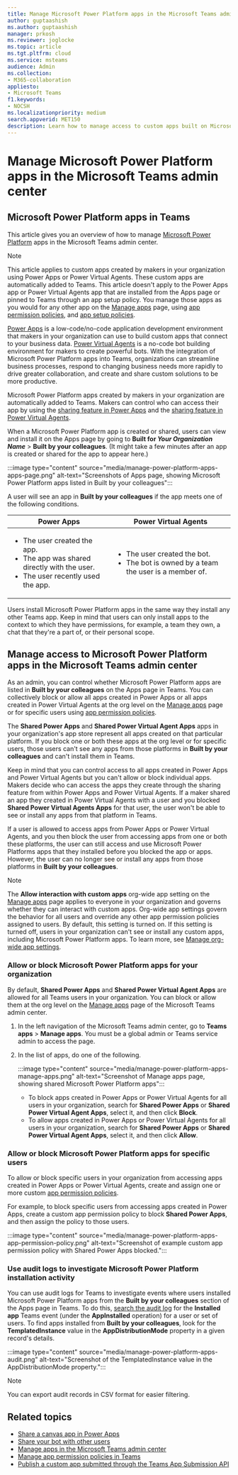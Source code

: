 ```yaml
---
title: Manage Microsoft Power Platform apps in the Microsoft Teams admin center
author: guptaashish
ms.author: guptaashish
manager: prkosh
ms.reviewer: joglocke
ms.topic: article
ms.tgt.pltfrm: cloud
ms.service: msteams
audience: Admin
ms.collection: 
- M365-collaboration
appliesto: 
- Microsoft Teams
f1.keywords:
- NOCSH
ms.localizationpriority: medium
search.appverid: MET150
description: Learn how to manage access to custom apps built on Microsoft Power Platform in the Microsoft Teams admin center.
---
```


# Manage Microsoft Power Platform apps in the Microsoft Teams admin center

## Microsoft Power Platform apps in Teams

This article gives you an overview of how to manage [Microsoft Power Platform](https://powerplatform.microsoft.com/) apps in the Microsoft Teams admin center.

> [!NOTE]
> This article applies to custom apps created by makers in your organization using Power Apps or Power Virtual Agents. These custom apps are automatically added to Teams. This article doesn't apply to the Power Apps app or Power Virtual Agents app that are installed from the Apps page or pinned to Teams through an app setup policy. You manage those apps as you would for any other app on the [Manage apps](manage-apps.md) page, using [app permission policies](teams-app-permission-policies.md), and [app setup policies](teams-app-setup-policies.md).

[Power Apps](https://powerapps.microsoft.com) is a low-code/no-code application development environment that makers in your organization can use to build custom apps that connect to your business data. [Power Virtual Agents](/power-virtual-agents/fundamentals-what-is-power-virtual-agents) is a no-code bot building environment for makers to create powerful bots. With the integration of Microsoft Power Platform apps into Teams, organizations can streamline business processes, respond to changing business needs more rapidly to drive greater collaboration, and create and share custom solutions to be more productive.  

Microsoft Power Platform apps created by makers in your organization are automatically added to Teams. Makers can control who can access their app by using the [sharing feature in Power Apps](/powerapps/maker/canvas-apps/share-app) and the [sharing feature in Power Virtual Agents](/power-virtual-agents/admin-share-bots).

When a Microsoft Power Platform app is created or shared, users can view and install it on the Apps page by going to **Built for *Your Organization Name*** > **Built by your colleagues**. (It might take a few minutes after an app is created or shared for the app to appear here.)

:::image type="content" source="media/manage-power-platform-apps-apps-page.png" alt-text="Screenshots of Apps page, showing Microsoft Power Platform apps listed in Built by your colleagues":::

A user will see an app in **Built by your colleagues** if the app meets one of the following conditions.

|Power Apps |Power Virtual Agents  |
|---------|---------|
|<ul><li>The user created the app.</li><li>The app was shared directly with the user.</li><li>The user recently used the app. </li></ul>| <ul><li>The user created the bot.</li><li>The bot is owned by a team the user is a member of. </li></ul>        |

Users install Microsoft Power Platform apps in the same way they install any other Teams app. Keep in mind that users can only install  apps to the context to which they have permissions, for example, a team they own, a chat that they're a part of, or their personal scope.

## Manage access to Microsoft Power Platform apps in the Microsoft Teams admin center

As an admin, you can control whether Microsoft Power Platform apps are listed in **Built by your colleagues** on the Apps page in Teams. You can collectively block or allow all apps created in Power Apps or all apps created in Power Virtual Agents at the org level on the [Manage apps](manage-apps.md) page or for specific users using [app permission policies](teams-app-permission-policies.md).

The **Shared Power Apps** and **Shared Power Virtual Agent Apps** apps in your organization's app store represent all apps created on that particular platform. If you block one or both these apps at the org level or for specific users, those users can't see any apps from those platforms in **Built by your colleagues** and can't install them in Teams.  

Keep in mind that you can control access to all apps created in Power Apps and Power Virtual Agents but you can't allow or block individual apps. Makers decide who can access the apps they create through the sharing feature from within Power Apps and Power Virtual Agents. If a maker shared an app they created in Power Virtual Agents with a user and you blocked **Shared Power Virtual Agents Apps** for that user, the user won't be able to see or install any apps from that platform in Teams.

If a user is allowed to access apps from Power Apps or Power Virtual Agents, and you then block the user from accessing apps from one or both these platforms, the user can still access and use Microsoft Power Platforms apps that they installed before you blocked the app or apps. However, the user can no longer see or install any apps from those platforms in **Built by your colleagues**.

> [!NOTE]
> The **Allow interaction with custom apps** org-wide app setting on the [Manage apps](manage-apps.md) page applies to everyone in your organization and governs whether they can interact with custom apps. Org-wide app settings govern the behavior for all users and override any other app permission policies assigned to users. By default, this setting is turned on. If this setting is turned off, users in your organization can't see or install any custom apps, including Microsoft Power Platform apps. To learn  more, see [Manage org-wide app settings](manage-apps.md#manage-org-wide-app-settings).

### Allow or block Microsoft Power Platform apps for your organization

By default, **Shared Power Apps** and **Shared Power Virtual Agent Apps** are allowed for all Teams users in your organization. You can block or allow them at the org level on the [Manage apps](manage-apps.md) page of the Microsoft Teams admin center.  

1. In the left navigation of the Microsoft Teams admin center, go to **Teams apps** > **Manage apps**. You must be a global admin or Teams service admin to access the page.
2. In the list of apps, do one of the following.

    :::image type="content" source="media/manage-power-platform-apps-manage-apps.png" alt-text="Screenshot of Manage apps page, showing shared Microsoft Power Platform apps":::

    - To block apps created in Power Apps or Power Virtual Agents for all users in your organization, search for **Shared Power Apps** or **Shared Power Virtual Agent Apps**, select it, and then click **Block**.
    - To allow apps created in Power Apps or Power Virtual Agents for all users in your organization, search for **Shared Power Apps** or **Shared Power Virtual Agent Apps**, select it, and then click **Allow**.

### Allow or block Microsoft Power Platform apps for specific users

To allow or block specific users in your organization from accessing apps created in Power Apps or Power Virtual Agents, create and assign one or more custom [app permission policies](teams-app-permission-policies.md). 

For example, to block specific users from accessing apps created in Power Apps, create a custom app permission policy to block **Shared Power Apps**, and then assign the policy to those users.

:::image type="content" source="media/manage-power-platform-apps-app-permission-policy.png" alt-text="Screenshot of example custom app permission policy with Shared Power Apps blocked.":::

### Use audit logs to investigate Microsoft Power Platform installation activity

You can use audit logs for Teams to investigate events where users installed Microsoft Power Platform apps from the **Built by your colleagues** section of the Apps page in Teams. To do this, [search the audit log](./audit-log-events.md) for the **Installed app** Teams event (under the **AppInstalled** operation) for a user or set of users. To find apps installed from **Built by your colleagues**, look for the **TemplatedInstance** value in the **AppDistributionMode** property in a given record's details. 

:::image type="content" source="media/manage-power-platform-apps-audit.png" alt-text="Screenshot of the TemplatedInstance value in the AppDistributionMode property.":::

> [!NOTE]
> You can export audit records in CSV format for easier filtering.

## Related topics

- [Share a canvas app in Power Apps](/powerapps/maker/canvas-apps/share-app)
- [Share your bot with other users](/power-virtual-agents/admin-share-bots)
- [Manage apps in the Microsoft Teams admin center](manage-apps.md)
- [Manage app permission policies in Teams](teams-app-permission-policies.md)
- [Publish a custom app submitted through the Teams App Submission API](submit-approve-custom-apps.md)
